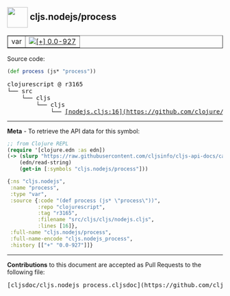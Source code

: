 ## <img width="48px" valign="middle" src="http://i.imgur.com/Hi20huC.png"> cljs.nodejs/process

 <table border="1">
<tr>

<td>var</td>
<td><a href="https://github.com/cljsinfo/cljs-api-docs/tree/0.0-927"><img valign="middle" alt="[+] 0.0-927" src="https://img.shields.io/badge/+-0.0--927-lightgrey.svg"></a> </td>
</tr>
</table>






Source code:

```clj
(def process (js* "process"))
```

 <pre>
clojurescript @ r3165
└── src
    └── cljs
        └── cljs
            └── <ins>[nodejs.cljs:16](https://github.com/clojure/clojurescript/blob/r3165/src/cljs/cljs/nodejs.cljs#L16)</ins>
</pre>


---

__Meta__ - To retrieve the API data for this symbol:

```clj
;; from Clojure REPL
(require '[clojure.edn :as edn])
(-> (slurp "https://raw.githubusercontent.com/cljsinfo/cljs-api-docs/catalog/cljs-api.edn")
    (edn/read-string)
    (get-in [:symbols "cljs.nodejs/process"]))
```

```clj
{:ns "cljs.nodejs",
 :name "process",
 :type "var",
 :source {:code "(def process (js* \"process\"))",
          :repo "clojurescript",
          :tag "r3165",
          :filename "src/cljs/cljs/nodejs.cljs",
          :lines [16]},
 :full-name "cljs.nodejs/process",
 :full-name-encode "cljs.nodejs_process",
 :history [["+" "0.0-927"]]}

```

---

__Contributions__ to this document are accepted as Pull Requests to the following file:

 <pre>
[cljsdoc/cljs.nodejs_process.cljsdoc](https://github.com/cljsinfo/cljs-api-docs/blob/master/cljsdoc/cljs.nodejs_process.cljsdoc)
</pre>

